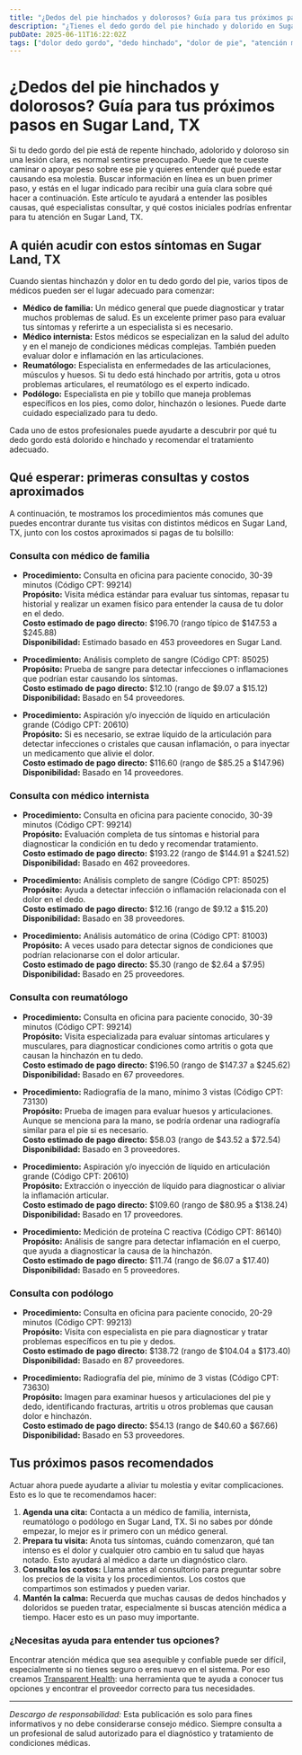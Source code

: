 ```yaml
---
title: "¿Dedos del pie hinchados y dolorosos? Guía para tus próximos pasos en Sugar Land, TX"
description: "¿Tienes el dedo gordo del pie hinchado y dolorido en Sugar Land, TX? Aprende a quién acudir, qué esperar y los costos estimados de tu atención."
pubDate: 2025-06-11T16:22:02Z
tags: ["dolor dedo gordo", "dedo hinchado", "dolor de pie", "atención médica Sugar Land TX", "visitas al doctor", "costos de salud"]
---
```


# ¿Dedos del pie hinchados y dolorosos? Guía para tus próximos pasos en Sugar Land, TX

Si tu dedo gordo del pie está de repente hinchado, adolorido y doloroso sin una lesión clara, es normal sentirse preocupado. Puede que te cueste caminar o apoyar peso sobre ese pie y quieres entender qué puede estar causando esa molestia. Buscar información en línea es un buen primer paso, y estás en el lugar indicado para recibir una guía clara sobre qué hacer a continuación. Este artículo te ayudará a entender las posibles causas, qué especialistas consultar, y qué costos iniciales podrías enfrentar para tu atención en Sugar Land, TX.

## A quién acudir con estos síntomas en Sugar Land, TX

Cuando sientas hinchazón y dolor en tu dedo gordo del pie, varios tipos de médicos pueden ser el lugar adecuado para comenzar:

- **Médico de familia:** Un médico general que puede diagnosticar y tratar muchos problemas de salud. Es un excelente primer paso para evaluar tus síntomas y referirte a un especialista si es necesario.
- **Médico internista:** Estos médicos se especializan en la salud del adulto y en el manejo de condiciones médicas complejas. También pueden evaluar dolor e inflamación en las articulaciones.
- **Reumatólogo:** Especialista en enfermedades de las articulaciones, músculos y huesos. Si tu dedo está hinchado por artritis, gota u otros problemas articulares, el reumatólogo es el experto indicado.
- **Podólogo:** Especialista en pie y tobillo que maneja problemas específicos en los pies, como dolor, hinchazón o lesiones. Puede darte cuidado especializado para tu dedo.

Cada uno de estos profesionales puede ayudarte a descubrir por qué tu dedo gordo está dolorido e hinchado y recomendar el tratamiento adecuado.

## Qué esperar: primeras consultas y costos aproximados

A continuación, te mostramos los procedimientos más comunes que puedes encontrar durante tus visitas con distintos médicos en Sugar Land, TX, junto con los costos aproximados si pagas de tu bolsillo:

### Consulta con médico de familia

- **Procedimiento:** Consulta en oficina para paciente conocido, 30-39 minutos (Código CPT: 99214)  
  **Propósito:** Visita médica estándar para evaluar tus síntomas, repasar tu historial y realizar un examen físico para entender la causa de tu dolor en el dedo.  
  **Costo estimado de pago directo:** $196.70 (rango típico de $147.53 a $245.88)  
  **Disponibilidad:** Estimado basado en 453 proveedores en Sugar Land.

- **Procedimiento:** Análisis completo de sangre (Código CPT: 85025)  
  **Propósito:** Prueba de sangre para detectar infecciones o inflamaciones que podrían estar causando los síntomas.  
  **Costo estimado de pago directo:** $12.10 (rango de $9.07 a $15.12)  
  **Disponibilidad:** Basado en 54 proveedores.

- **Procedimiento:** Aspiración y/o inyección de líquido en articulación grande (Código CPT: 20610)  
  **Propósito:** Si es necesario, se extrae líquido de la articulación para detectar infecciones o cristales que causan inflamación, o para inyectar un medicamento que alivie el dolor.  
  **Costo estimado de pago directo:** $116.60 (rango de $85.25 a $147.96)  
  **Disponibilidad:** Basado en 14 proveedores.

### Consulta con médico internista

- **Procedimiento:** Consulta en oficina para paciente conocido, 30-39 minutos (Código CPT: 99214)  
  **Propósito:** Evaluación completa de tus síntomas e historial para diagnosticar la condición en tu dedo y recomendar tratamiento.  
  **Costo estimado de pago directo:** $193.22 (rango de $144.91 a $241.52)  
  **Disponibilidad:** Basado en 462 proveedores.

- **Procedimiento:** Análisis completo de sangre (Código CPT: 85025)  
  **Propósito:** Ayuda a detectar infección o inflamación relacionada con el dolor en el dedo.  
  **Costo estimado de pago directo:** $12.16 (rango de $9.12 a $15.20)  
  **Disponibilidad:** Basado en 38 proveedores.

- **Procedimiento:** Análisis automático de orina (Código CPT: 81003)  
  **Propósito:** A veces usado para detectar signos de condiciones que podrían relacionarse con el dolor articular.  
  **Costo estimado de pago directo:** $5.30 (rango de $2.64 a $7.95)  
  **Disponibilidad:** Basado en 25 proveedores.

### Consulta con reumatólogo

- **Procedimiento:** Consulta en oficina para paciente conocido, 30-39 minutos (Código CPT: 99214)  
  **Propósito:** Visita especializada para evaluar síntomas articulares y musculares, para diagnosticar condiciones como artritis o gota que causan la hinchazón en tu dedo.  
  **Costo estimado de pago directo:** $196.50 (rango de $147.37 a $245.62)  
  **Disponibilidad:** Basado en 67 proveedores.

- **Procedimiento:** Radiografía de la mano, mínimo 3 vistas (Código CPT: 73130)  
  **Propósito:** Prueba de imagen para evaluar huesos y articulaciones. Aunque se menciona para la mano, se podría ordenar una radiografía similar para el pie si es necesario.  
  **Costo estimado de pago directo:** $58.03 (rango de $43.52 a $72.54)  
  **Disponibilidad:** Basado en 3 proveedores.

- **Procedimiento:** Aspiración y/o inyección de líquido en articulación grande (Código CPT: 20610)  
  **Propósito:** Extracción o inyección de líquido para diagnosticar o aliviar la inflamación articular.  
  **Costo estimado de pago directo:** $109.60 (rango de $80.95 a $138.24)  
  **Disponibilidad:** Basado en 17 proveedores.

- **Procedimiento:** Medición de proteína C reactiva (Código CPT: 86140)  
  **Propósito:** Análisis de sangre para detectar inflamación en el cuerpo, que ayuda a diagnosticar la causa de la hinchazón.  
  **Costo estimado de pago directo:** $11.74 (rango de $6.07 a $17.40)  
  **Disponibilidad:** Basado en 5 proveedores.

### Consulta con podólogo

- **Procedimiento:** Consulta en oficina para paciente conocido, 20-29 minutos (Código CPT: 99213)  
  **Propósito:** Visita con especialista en pie para diagnosticar y tratar problemas específicos en tu pie y dedos.  
  **Costo estimado de pago directo:** $138.72 (rango de $104.04 a $173.40)  
  **Disponibilidad:** Basado en 87 proveedores.

- **Procedimiento:** Radiografía del pie, mínimo de 3 vistas (Código CPT: 73630)  
  **Propósito:** Imagen para examinar huesos y articulaciones del pie y dedo, identificando fracturas, artritis u otros problemas que causan dolor e hinchazón.  
  **Costo estimado de pago directo:** $54.13 (rango de $40.60 a $67.66)  
  **Disponibilidad:** Basado en 53 proveedores.

## Tus próximos pasos recomendados

Actuar ahora puede ayudarte a aliviar tu molestia y evitar complicaciones. Esto es lo que te recomendamos hacer:

1. **Agenda una cita:** Contacta a un médico de familia, internista, reumatólogo o podólogo en Sugar Land, TX. Si no sabes por dónde empezar, lo mejor es ir primero con un médico general.
2. **Prepara tu visita:** Anota tus síntomas, cuándo comenzaron, qué tan intenso es el dolor y cualquier otro cambio en tu salud que hayas notado. Esto ayudará al médico a darte un diagnóstico claro.
3. **Consulta los costos:** Llama antes al consultorio para preguntar sobre los precios de la visita y los procedimientos. Los costos que compartimos son estimados y pueden variar.
4. **Mantén la calma:** Recuerda que muchas causas de dedos hinchados y doloridos se pueden tratar, especialmente si buscas atención médica a tiempo. Hacer esto es un paso muy importante.

### ¿Necesitas ayuda para entender tus opciones?

Encontrar atención médica que sea asequible y confiable puede ser difícil, especialmente si no tienes seguro o eres nuevo en el sistema. Por eso creamos [Transparent Health](https://transparenthealth.ai): una herramienta que te ayuda a conocer tus opciones y encontrar el proveedor correcto para tus necesidades.

---

*Descargo de responsabilidad:* Esta publicación es solo para fines informativos y no debe considerarse consejo médico. Siempre consulta a un profesional de salud autorizado para el diagnóstico y tratamiento de condiciones médicas.